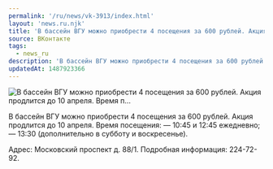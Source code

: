 ```yaml
---
permalink: '/ru/news/vk-3913/index.html'
layout: 'news.ru.njk'
title: 'В бассейн ВГУ можно приобрести 4 посещения за 600 рублей. Акция продлится до 10 апреля. Время п…'
source: ВКонтакте
tags:
  - news_ru
description: 'В бассейн ВГУ можно приобрести 4 посещения за 600 рублей. Акция продлится до 10 апреля. Время п…'
updatedAt: 1487923366
---
```

![В бассейн ВГУ можно приобрести 4 посещения за 600 рублей. Акция продлится до 10 апреля. Время п…](https://sun9-47.userapi.com/impf/c837333/v837333195/2098c/0FL71uT6ykk.jpg?size=1200x800&quality=96&proxy=1&sign=a2aa0c1b8a91c195e0ae669c14eba951&c_uniq_tag=5bV2oVaE3LlAdSLpMIfTvlbVUaHCWeHHxANpN0LFbDk&type=album)

В бассейн ВГУ можно приобрести 4 посещения за 600 рублей. Акция продлится до 10 апреля. Время посещения:
— 10:45 и 12:45 ежедневно;
— 13:30 (дополнительно в субботу и воскресенье).

Адрес: Московский проспект д. 88/1.
Подробная информация: 224-72-92.
